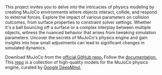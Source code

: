  This project invites you to delve into the intricacies of physics modeling by creating MuJoCo environments where objects interact, collide, and respond to external forces. 
 Explore the impact of various parameters on collision outcomes, from surface properties to constraint solver settings. 
 Whether it's a ball bouncing off a surface or a complex interplay between multiple objects, witness the nuanced behavior that arises from tweaking simulation parameters. 
 Uncover the secrets of MuJoCo's physics engine and gain insights into how small adjustments can lead to significant changes in simulated dynamics.

Download MuJoCo from the [official GitHub repo.](https://github.com/google-deepmind/mujoco)
Follow the [documentation.](https://mujoco.readthedocs.io/en/latest/overview.html)
This [repo](https://github.com/google-deepmind/mujoco_menagerie) is a collection of high-quality models for the MuJoCo physics engine, curated by [Google DeepMind.](https://deepmind.google/)

